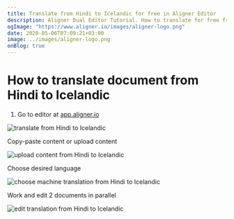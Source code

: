 ```yaml
---
title: Translate from Hindi to Icelandic for free in Aligner Editor
description: Aligner Dual Editor Tutorial. How to translate for free from Hindi to Icelandic. Aligner is multilingual document management platform. 
ogImage: "https://www.aligner.io/images/aligner-logo.png"
date: 2020-05-06T07:09:21+03:00
image: ../images/aligner-logo.png
onBlog: true
---
```


# How to translate document from Hindi to Icelandic

1. Go to editor at [app.aligner.io](https://app.aligner.io "Aligner App web page")

![translate from Hindi to Icelandic](../aligner-blank-editor.png "translate from Hindi to Icelandic")

Copy-paste content or upload content

![upload content from Hindi to Icelandic](../aligner-uploaded-document.png "upload content from Hindi to Icelandic")

Choose desired language

![choose machine translation from Hindi to Icelandic](../aligner-language-dropdown.png "choose machine translation from Hindi to Icelandic")

Work and edit 2 documents in parallel

![edit translation from Hindi to Icelandic](../aligner-double-sitded-editor.png "edit translation from Hindi to Icelandic")

